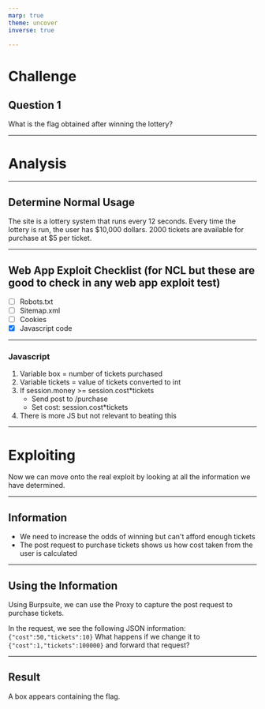 ```yaml
---
marp: true
theme: uncover
inverse: true

---
```


# Challenge

## Question 1
What is the flag obtained after winning the lottery?


---

# Analysis 

---

## Determine Normal Usage
The site is a lottery system that runs every 12 seconds. Every time the lottery is run, the user has $10,000 dollars. 2000 tickets are available for purchase at $5 per ticket.

---

## Web App Exploit Checklist (for NCL but these are good to check in any web app exploit test)
- [ ] Robots.txt
- [ ] Sitemap.xml
- [ ] Cookies
- [X] Javascript code

---

### Javascript
1. Variable box = number of tickets purchased
2. Variable tickets = value of tickets converted to int
3. If session.money >= session.cost*tickets
    - Send post to /purchase
    - Set cost: session.cost*tickets
4. There is more JS but not relevant to beating this

---


# Exploiting
Now we can move onto the real exploit by looking at all the information we have determined.

---


## Information
- We need to increase the odds of winning but can't afford enough tickets
- The post request to purchase tickets shows us how cost taken from the user is calculated

---

## Using the Information
Using Burpsuite, we can use the Proxy to capture the post request to purchase tickets.

In the request, we see the following JSON information:
`{"cost":50,"tickets":10}`
What happens if we change it to `{"cost":1,"tickets":100000}` and forward that request?

---

## Result
A box appears containing the flag.


